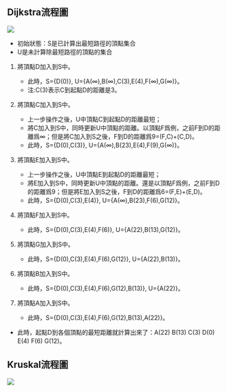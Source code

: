 ## Dijkstra流程圖
![](https://github.com/ykz0608/DSA/blob/master/image/bfs.svg)
* 初始狀態：S是已計算出最短路徑的頂點集合
* U是未計算除最短路徑的頂點的集合 
1. 將頂點D加入到S中。
    * 此時，S={D(0)}, U={A(∞),B(∞),C(3),E(4),F(∞),G(∞)}。     
    * 注:C(3)表示C到起點D的距離是3。

2. 將頂點C加入到S中。
    * 上一步操作之後，U中頂點C到起點D的距離最短；
    * 將C加入到S中，同時更新U中頂點的距離。以頂點F爲例，之前F到D的距離爲∞；但是將C加入到S之後，F到D的距離爲9=(F,C)+(C,D)。
    * 此時，S={D(0),C(3)}, U={A(∞),B(23),E(4),F(9),G(∞)}。

3. 將頂點E加入到S中。
    * 上一步操作之後，U中頂點E到起點D的距離最短；
    * 將E加入到S中，同時更新U中頂點的距離。還是以頂點F爲例，之前F到D的距離爲9；但是將E加入到S之後，F到D的距離爲6=(F,E)+(E,D)。
    * 此時，S={D(0),C(3),E(4)}, U={A(∞),B(23),F(6),G(12)}。

4. 將頂點F加入到S中。
    * 此時，S={D(0),C(3),E(4),F(6)}, U={A(22),B(13),G(12)}。

5. 將頂點G加入到S中。
    * 此時，S={D(0),C(3),E(4),F(6),G(12)}, U={A(22),B(13)}。

6. 將頂點B加入到S中。
    * 此時，S={D(0),C(3),E(4),F(6),G(12),B(13)}, U={A(22)}。

7. 將頂點A加入到S中。
    * 此時，S={D(0),C(3),E(4),F(6),G(12),B(13),A(22)}。

* 此時，起點D到各個頂點的最短距離就計算出來了：A(22) B(13) C(3) D(0) E(4) F(6) G(12)。

## Kruskal流程圖
![](https://github.com/ykz0608/DSA/blob/master/image/dfs.svg)
